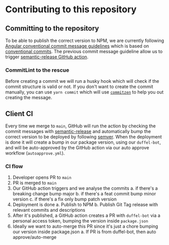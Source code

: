 # Contributing to this repository

## Committing to the repository

To be able to publish the correct version to NPM, we are currently following [Angular conventional commit message guidelines](https://github.com/angular/angular/blob/22b96b9/CONTRIBUTING.md#type) which is based on [conventional commits](https://www.conventionalcommits.org/en/v1.0.0/). The previous commit message guideline allow us to trigger [semantic-release GitHub action](##client-ci).

### CommitLint to the rescue

Before creating a commit we will run a husky hook which will check if the commit structure is valid or not. If you don't want to create the commit manually, you can use `yarn commit` which will use [`commitzen`](https://github.com/commitizen/cz-cli) to help you out creating the message.

## Client CI

Every time we merge to `main`, GitHub will run the action by checking the commit messages with [semantic-release](https://github.com/semantic-release/semantic-release) and automatically bump the correct version to be deployed by following [semver](https://semver.org). When the deployment is done it will create a bump in our package version, using our `duffel-bot`, and will be auto-approved by the GitHub action via our auto approve workflow (`autoapprove.yml`).

### CI flow

1. Developer opens PR to `main`
2. PR is merged to `main`
3. Our GitHub action triggers and we analyse the commits
   a. if there's a breaking change bump major
   b. if there's a feat commit bump minor version
   c. if there's a fix only bump patch version
4. Deployment is done
   a. Publish to NPM
   b. Publish Git Tag release with relevant commits and descriptions
5. After it's published, a GitHub action creates a PR with `duffel-bot` via a personal access token, bumping the version inside `package.json`
6. Ideally we want to auto-merge this PR since it's just a chore bumping our version inside package.json
   a. If PR is from duffel-bot, then auto approve/auto-merge
